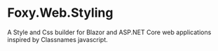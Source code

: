 # Foxy.Web.Styling
A Style and Css builder for Blazor and ASP.NET Core web applications inspired by Classnames javascript.

